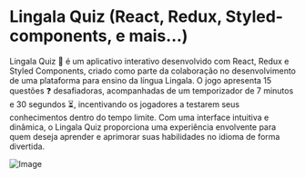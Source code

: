 # Lingala Quiz (React, Redux, Styled-components, e mais...)


Lingala Quiz 🎯 é um aplicativo interativo desenvolvido com React, Redux e Styled Components, criado como parte da colaboração no desenvolvimento de uma plataforma para ensino da língua Lingala. O jogo apresenta 15 questões ❓ desafiadoras, acompanhadas de um temporizador de 7 minutos e 30 segundos ⏳, incentivando os jogadores a testarem seus conhecimentos dentro do tempo limite. Com uma interface intuitiva e dinâmica, o Lingala Quiz proporciona uma experiência envolvente para quem deseja aprender e aprimorar suas habilidades no idioma de forma divertida.

![Image](https://github.com/user-attachments/assets/8f85bc9e-dc28-484c-aa0d-fee5d772e2be)
